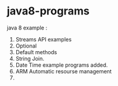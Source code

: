 # java8-programs

java 8 example :
1. Streams API examples
2. Optional 
3. Default methods
4. String Join.
5. Date Time example programs added.
6. ARM Automatic resourse management
7. 
